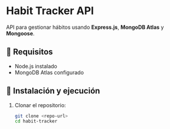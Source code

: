 # Habit Tracker API

API para gestionar hábitos usando **Express.js**, **MongoDB Atlas** y **Mongoose**.

## 📌 Requisitos
- Node.js instalado
- MongoDB Atlas configurado

## 🚀 Instalación y ejecución
1. Clonar el repositorio:
   ```bash
   git clone <repo-url>
   cd habit-tracker
